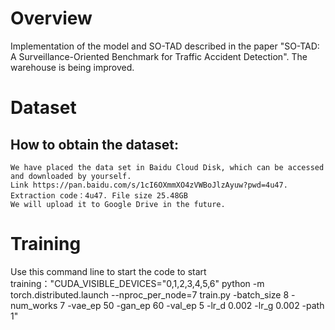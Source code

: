 # Overview
  Implementation of the model and SO-TAD described in the paper "SO-TAD: A Surveillance-Oriented Benchmark for Traffic Accident Detection". The warehouse is being improved. 
# Dataset
  ## How to obtain the dataset:
    We have placed the data set in Baidu Cloud Disk, which can be accessed and downloaded by yourself. 
    Link https://pan.baidu.com/s/1cI6OXmmXO4zVWBoJlzAyuw?pwd=4u47. 
    Extraction code：4u47. File size 25.48GB 
    We will upload it to Google Drive in the future.
# Training
  Use this command line to start the code to start training："CUDA_VISIBLE_DEVICES="0,1,2,3,4,5,6" python -m torch.distributed.launch --nproc_per_node=7 train.py -batch_size 8 -num_works 7 -vae_ep 50 -gan_ep 60 -val_ep 5 -lr_d 0.002 -lr_g 0.002 -path 1"
